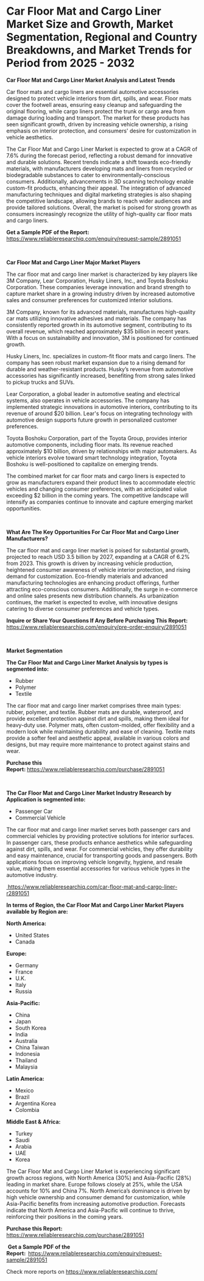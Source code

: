 <p><h1>Car Floor Mat and Cargo Liner Market Size and Growth, Market Segmentation, Regional and Country Breakdowns, and Market Trends for Period from 2025 -  2032</h1></p><p><strong>Car Floor Mat and Cargo Liner Market Analysis and Latest Trends</strong></p>
<p><p>Car floor mats and cargo liners are essential automotive accessories designed to protect vehicle interiors from dirt, spills, and wear. Floor mats cover the footwell areas, ensuring easy cleanup and safeguarding the original flooring, while cargo liners protect the trunk or cargo area from damage during loading and transport. The market for these products has seen significant growth, driven by increasing vehicle ownership, a rising emphasis on interior protection, and consumers' desire for customization in vehicle aesthetics.</p><p>The Car Floor Mat and Cargo Liner Market is expected to grow at a CAGR of 7.6% during the forecast period, reflecting a robust demand for innovative and durable solutions. Recent trends indicate a shift towards eco-friendly materials, with manufacturers developing mats and liners from recycled or biodegradable substances to cater to environmentally-conscious consumers. Additionally, advancements in 3D scanning technology enable custom-fit products, enhancing their appeal. The integration of advanced manufacturing techniques and digital marketing strategies is also shaping the competitive landscape, allowing brands to reach wider audiences and provide tailored solutions. Overall, the market is poised for strong growth as consumers increasingly recognize the utility of high-quality car floor mats and cargo liners.</p></p>
<p><strong>Get a Sample PDF of the Report:&nbsp;</strong> <a href="https://www.reliableresearchiq.com/enquiry/request-sample/2891051?utm_campaign=2455&utm_medium=2&utm_source=Github&utm_content=ia&utm_term=14032025&utm_id=car-floor-mat-and-cargo-liner">https://www.reliableresearchiq.com/enquiry/request-sample/2891051</a></p>
<p>&nbsp;</p>
<p><strong>Car Floor Mat and Cargo Liner Major Market Players</strong></p>
<p><p>The car floor mat and cargo liner market is characterized by key players like 3M Company, Lear Corporation, Husky Liners, Inc., and Toyota Boshoku Corporation. These companies leverage innovation and brand strength to capture market share in a growing industry driven by increased automotive sales and consumer preferences for customized interior solutions.</p><p>3M Company, known for its advanced materials, manufactures high-quality car mats utilizing innovative adhesives and materials. The company has consistently reported growth in its automotive segment, contributing to its overall revenue, which reached approximately $35 billion in recent years. With a focus on sustainability and innovation, 3M is positioned for continued growth.</p><p>Husky Liners, Inc. specializes in custom-fit floor mats and cargo liners. The company has seen robust market expansion due to a rising demand for durable and weather-resistant products. Husky’s revenue from automotive accessories has significantly increased, benefiting from strong sales linked to pickup trucks and SUVs. </p><p>Lear Corporation, a global leader in automotive seating and electrical systems, also operates in vehicle accessories. The company has implemented strategic innovations in automotive interiors, contributing to its revenue of around $20 billion. Lear's focus on integrating technology with automotive design supports future growth in personalized customer preferences.</p><p>Toyota Boshoku Corporation, part of the Toyota Group, provides interior automotive components, including floor mats. Its revenue reached approximately $10 billion, driven by relationships with major automakers. As vehicle interiors evolve toward smart technology integration, Toyota Boshoku is well-positioned to capitalize on emerging trends.</p><p>The combined market for car floor mats and cargo liners is expected to grow as manufacturers expand their product lines to accommodate electric vehicles and changing consumer preferences, with an anticipated value exceeding $2 billion in the coming years. The competitive landscape will intensify as companies continue to innovate and capture emerging market opportunities.</p></p>
<p>&nbsp;</p>
<p><strong>What Are The Key Opportunities For Car Floor Mat and Cargo Liner Manufacturers?</strong></p>
<p><p>The car floor mat and cargo liner market is poised for substantial growth, projected to reach USD 3.5 billion by 2027, expanding at a CAGR of 6.2% from 2023. This growth is driven by increasing vehicle production, heightened consumer awareness of vehicle interior protection, and rising demand for customization. Eco-friendly materials and advanced manufacturing technologies are enhancing product offerings, further attracting eco-conscious consumers. Additionally, the surge in e-commerce and online sales presents new distribution channels. As urbanization continues, the market is expected to evolve, with innovative designs catering to diverse consumer preferences and vehicle types.</p></p>
<p><strong>Inquire or Share Your Questions If Any Before Purchasing This Report:</strong> <a href="https://www.reliableresearchiq.com/enquiry/pre-order-enquiry/2891051?utm_campaign=2455&utm_medium=2&utm_source=Github&utm_content=ia&utm_term=14032025&utm_id=car-floor-mat-and-cargo-liner">https://www.reliableresearchiq.com/enquiry/pre-order-enquiry/2891051</a></p>
<p>&nbsp;</p>
<p><strong>Market Segmentation</strong></p>
<p><strong>The Car Floor Mat and Cargo Liner Market Analysis by types is segmented into:</strong></p>
<p><ul><li>Rubber</li><li>Polymer</li><li>Textile</li></ul></p>
<p><p>The car floor mat and cargo liner market comprises three main types: rubber, polymer, and textile. Rubber mats are durable, waterproof, and provide excellent protection against dirt and spills, making them ideal for heavy-duty use. Polymer mats, often custom-molded, offer flexibility and a modern look while maintaining durability and ease of cleaning. Textile mats provide a softer feel and aesthetic appeal, available in various colors and designs, but may require more maintenance to protect against stains and wear.</p></p>
<p><strong>Purchase this Report:&nbsp;</strong><a href="https://www.reliableresearchiq.com/purchase/2891051?utm_campaign=2455&utm_medium=2&utm_source=Github&utm_content=ia&utm_term=14032025&utm_id=car-floor-mat-and-cargo-liner">https://www.reliableresearchiq.com/purchase/2891051</a></p>
<p>&nbsp;</p>
<p><strong>The Car Floor Mat and Cargo Liner Market Industry Research by Application is segmented into:</strong></p>
<p><ul><li>Passenger Car</li><li>Commercial Vehicle</li></ul></p>
<p><p>The car floor mat and cargo liner market serves both passenger cars and commercial vehicles by providing protective solutions for interior surfaces. In passenger cars, these products enhance aesthetics while safeguarding against dirt, spills, and wear. For commercial vehicles, they offer durability and easy maintenance, crucial for transporting goods and passengers. Both applications focus on improving vehicle longevity, hygiene, and resale value, making them essential accessories for various vehicle types in the automotive industry.</p></p>
<p><a href="https://www.reliableresearchiq.com/car-floor-mat-and-cargo-liner-r2891051?utm_campaign=2455&utm_medium=2&utm_source=Github&utm_content=ia&utm_term=14032025&utm_id=car-floor-mat-and-cargo-liner">&nbsp;https://www.reliableresearchiq.com/car-floor-mat-and-cargo-liner-r2891051</a></p>
<p><strong>In terms of Region, the Car Floor Mat and Cargo Liner Market Players available by Region are:</strong></p>
<p>
    <p> <strong> North America: </strong>
        <ul>
            <li>United States</li>
            <li>Canada</li>
        </ul>
        </p> 
    <p> <strong> Europe: </strong>
        <ul>
            <li>Germany</li>
            <li>France</li>
            <li>U.K.</li>
            <li>Italy</li>
            <li>Russia</li>
        </ul>
        </p> 
    <p> <strong> Asia-Pacific: </strong>
        <ul>
            <li>China</li>
            <li>Japan</li>
            <li>South Korea</li>
            <li>India</li>
            <li>Australia</li>
            <li>China Taiwan</li>
            <li>Indonesia</li>
            <li>Thailand</li>
            <li>Malaysia</li>
        </ul>
        </p> 
    <p> <strong> Latin America: </strong>
        <ul>
            <li>Mexico</li>
            <li>Brazil</li>
            <li>Argentina Korea</li>
            <li>Colombia</li>
        </ul>
        </p> 
    <p> <strong> Middle East & Africa: </strong>
        <ul>
            <li>Turkey</li>
            <li>Saudi</li>
            <li>Arabia</li>
            <li>UAE</li>
            <li>Korea</li>
        </ul>
    </p>
    </p>
<p><p>The Car Floor Mat and Cargo Liner Market is experiencing significant growth across regions, with North America (30%) and Asia-Pacific (28%) leading in market share. Europe follows closely at 25%, while the USA accounts for 10% and China 7%. North America’s dominance is driven by high vehicle ownership and consumer demand for customization, while Asia-Pacific benefits from increasing automotive production. Forecasts indicate that North America and Asia-Pacific will continue to thrive, reinforcing their positions in the coming years.</p></p>
<p><strong>Purchase this Report: </strong><a href="https://www.reliableresearchiq.com/purchase/2891051?utm_campaign=2455&utm_medium=2&utm_source=Github&utm_content=ia&utm_term=14032025&utm_id=car-floor-mat-and-cargo-liner">https://www.reliableresearchiq.com/purchase/2891051</a></p>
<p>&nbsp;<strong>Get a Sample PDF of the Report:&nbsp;&nbsp;</strong><a href="https://www.reliableresearchiq.com/enquiry/request-sample/2891051?utm_campaign=2455&utm_medium=2&utm_source=Github&utm_content=ia&utm_term=14032025&utm_id=car-floor-mat-and-cargo-liner">https://www.reliableresearchiq.com/enquiry/request-sample/2891051</a></p>
<p><strong></strong></p>
<p>Check more reports on <a href="https://www.reliableresearchiq.com/?utm_campaign=2455&utm_medium=2&utm_source=Github&utm_content=ia&utm_term=14032025&utm_id=car-floor-mat-and-cargo-liner">https://www.reliableresearchiq.com/</a></p>